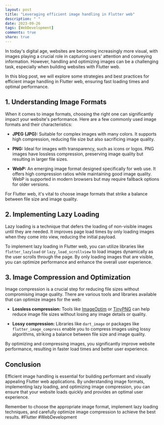 ```yaml
---
layout: post
title: "Leveraging efficient image handling in Flutter web"
description: " "
date: 2023-09-26
tags: [WebDevelopment]
comments: true
share: true
---
```


In today's digital age, websites are becoming increasingly more visual, with images playing a crucial role in capturing users' attention and conveying information. However, handling and optimizing images can be a challenging task, especially when building websites with Flutter web.

In this blog post, we will explore some strategies and best practices for efficient image handling in Flutter web, ensuring fast loading times and optimal performance.

## 1. Understanding Image Formats

When it comes to image formats, choosing the right one can significantly impact your website's performance. Here are a few commonly used image formats and their characteristics:

- **JPEG (JPG):** Suitable for complex images with many colors. It supports high compression, reducing file size but also sacrificing image quality.

- **PNG:** Ideal for images with transparency, such as icons or logos. PNG images have lossless compression, preserving image quality but resulting in larger file sizes.

- **WebP:** An emerging image format designed specifically for web use. It offers high compression ratios while maintaining good image quality. WebP is supported in modern browsers but may require fallback options for older versions.

For Flutter web, it's vital to choose image formats that strike a balance between file size and image quality.

## 2. Implementing Lazy Loading

Lazy loading is a technique that defers the loading of non-visible images until they are needed. It improves page load times by only loading images when they come into view, reducing the initial payload.

To implement lazy loading in Flutter web, you can utilize libraries like `flutter_lazyload` or `lazy_load_scrollview` to load images dynamically as the user scrolls through the page. By only loading images that are visible, you can optimize performance and enhance the overall user experience.

## 3. Image Compression and Optimization

Image compression is a crucial step for reducing file sizes without compromising image quality. There are various tools and libraries available that can optimize images for the web:

- **Lossless compression:** Tools like [ImageOptim](https://imageoptim.com/) or [TinyPNG](https://tinypng.com/) can help reduce image file sizes without losing any image details or quality.

- **Lossy compression:** Libraries like `dart_image` or packages like `flutter_image_compress` enable you to compress images using lossy algorithms, striking a balance between file size and image quality.

By optimizing and compressing images, you significantly improve website performance, resulting in faster load times and better user experience.

## Conclusion

Efficient image handling is essential for building performant and visually appealing Flutter web applications. By understanding image formats, implementing lazy loading, and optimizing image compression, you can ensure that your website loads quickly and provides an optimal user experience.

Remember to choose the appropriate image format, implement lazy loading techniques, and carefully optimize image compression to achieve the best results. #Flutter #WebDevelopment